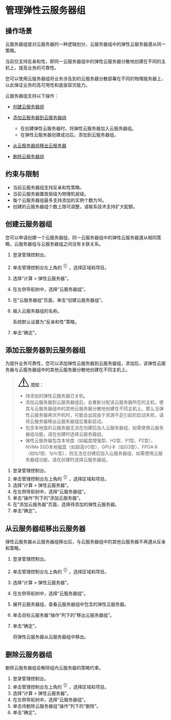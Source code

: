 # 管理弹性云服务器组<a name="ZH-CN_TOPIC_0032980085"></a>

## 操作场景<a name="section9381101210409"></a>

云服务器组是对云服务器的一种逻辑划分，云服务器组中的弹性云服务器遵从同一策略。

当前仅支持反亲和性，即同一云服务器组中的弹性云服务器分散地创建在不同的主机上，提高业务的可靠性。

您可以使用云服务器组将业务涉及到的云服务器分散部署在不同的物理服务器上，以此保证业务的高可用性和底层容灾能力。

云服务器组支持以下操作：

-   [创建云服务器组](#section1464061364114)
-   [添加云服务器到云服务器组](#section1447818554481)
    -   在创建弹性云服务器时，将弹性云服务器加入云服务器组。
    -   在弹性云服务器创建成功后，添加到云服务器组。

-   [从云服务器组移出云服务器](#section12553172594918)
-   [删除云服务器组](#section95601058404)

## 约束与限制<a name="section82031039113310"></a>

-   当前云服务器组支持反亲和性策略。
-   当前云服务器置放层级为物理机层级。
-   每个云服务器组最多支持添加的实例个数为16。
-   创建的云服务器组个数上限可调整，请联系技术支持扩大配额。

## 创建云服务器组<a name="section1464061364114"></a>

您可以申请创建一个云服务器组，同一云服务器组中的弹性云服务器遵从相同策略，云服务器组与云服务器组之间没有关联关系。

1.  登录管理控制台。
2.  单击管理控制台左上角的![](figures/icon-region.png)，选择区域和项目。
3.  选择“计算 \> 弹性云服务器”。
4.  在左侧导航树中，选择“云服务器组”。
5.  在“云服务器组”页面，单击“创建云服务器组”。
6.  输入云服务器组的名称。

    系统默认设置为“反亲和性”策略。

7.  单击“确定”。

## 添加云服务器到云服务器组<a name="section1447818554481"></a>

为提升业务可靠性，您可以添加弹性云服务器到云服务器组，添加后，该弹性云服务器与云服务器组中的其他云服务器分散地创建在不同主机上。

>![](public_sys-resources/icon-notice.gif) **须知：**   
>-   待添加的弹性云服务器已关机。  
>-   添加云服务器到云服务器组后，会重新分配该云服务器所在的主机，使其与云服务器组中的其他云服务器分散地创建在不同主机上。那么当弹性云服务器再次开机时，可能会出现由于资源不足引起的启动失败，请将云服务器移出云服务器组后重新启动。  
>-   包含本地盘的云服务器无法在创建后加入云服务器组，如需使用云服务器组功能，请在创建时选择云服务器组。  
>-   弹性云服务器包含本地盘（如磁盘增强型、H2型、P1型、P2型）、NVMe SSD本地磁盘（如超高I/O型）、GPU卡（如G3型）、FPGA卡（如fp1型、fp1c型），则无法在创建后加入云服务器组，如需使用云服务器组功能，请在创建时选择云服务器组。  

1.  登录管理控制台。
2.  单击管理控制台左上角的![](figures/icon-region.png)，选择区域和项目。
3.  选择“计算 \> 弹性云服务器”。
4.  在左侧导航树中，选择“云服务器组”。
5.  单击“操作”列下的“添加云服务器”。
6.  在“添加云服务器”页面，选择待添加的弹性云服务器。
7.  单击“确定”。

## 从云服务器组移出云服务器<a name="section12553172594918"></a>

弹性云服务器从云服务器组移出后，与云服务器组中的其他云服务器不再遵从反亲和策略。

1.  登录管理控制台。
2.  单击管理控制台左上角的![](figures/icon-region.png)，选择区域和项目。
3.  选择“计算 \> 弹性云服务器”。
4.  在左侧导航树中，选择“云服务器组”。
5.  展开云服务器组，查看云服务器组中包含的弹性云服务器。
6.  单击目标云服务器“操作”列下的“移出云服务器组”。
7.  单击“确定”。

    将弹性云服务器从云服务器组中移出。


## 删除云服务器组<a name="section95601058404"></a>

删除云服务器组会解除组内云服务器的策略约束。

1.  登录管理控制台。
2.  单击管理控制台左上角的![](figures/icon-region.png)，选择区域和项目。
3.  选择“计算 \> 弹性云服务器”。
4.  在左侧导航树中，选择“云服务器组”。
5.  单击待删除云服务器组“操作”列下的“删除”。
6.  单击“确定”。


